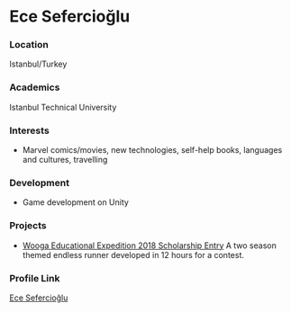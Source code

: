 # Ece Sefercioğlu

### Location

Istanbul/Turkey

### Academics

Istanbul Technical University

### Interests

- Marvel comics/movies, new technologies, self-help books, languages and cultures, travelling

### Development

- Game development on Unity

### Projects

- [Wooga Educational Expedition 2018 Scholarship Entry](https://github.com/seferciogluecce/Wooga-Educational-Expedition-2018-Scholarship-Entry) A two season themed endless runner developed in 12 hours for a contest.

### Profile Link

[Ece Sefercioğlu](https://github.com/seferciogluecce)